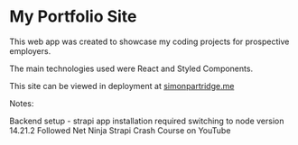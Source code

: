 # My Portfolio Site

This web app was created to showcase my coding projects for prospective employers.

The main technologies used were React and Styled Components.

This site can be viewed in deployment at [simonpartridge.me](https://www.simonpartridge.me/)

Notes:

Backend setup - strapi app installation required switching to node version 14.21.2
Followed Net Ninja Strapi Crash Course on YouTube
